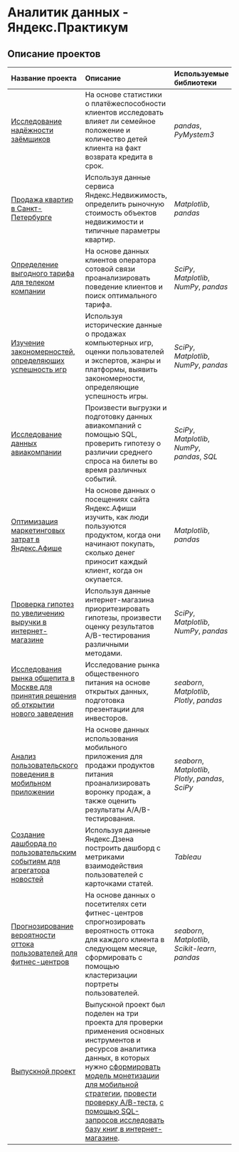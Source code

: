 # Аналитик данных - Яндекс.Практикум

## Описание проектов

| Название проекта | Описание | Используемые библиотеки | 
| :---------------------- | :---------------------- | :---------------------- |
| [Исследование надёжности заёмщиков](https://github.com/DrZohr/yandex_praktikum/tree/main/1.%20Предобработка%20данных) | На основе статистики о платёжеспособности клиентов исследовать влияет ли семейное положение и количество детей клиента на факт возврата кредита в срок. | *pandas*, *PyMystem3*|
| [Продажа квартир в Санкт-Петербурге](https://github.com/DrZohr/yandex_praktikum/tree/main/2.%20Исследовательский%20анализ%20данных)| Используя данные сервиса Яндекс.Недвижимость, определить рыночную стоимость объектов недвижимости и типичные параметры квартир. | *Matplotlib*, *pandas*|
| [Определение выгодного тарифа для телеком компании](https://github.com/DrZohr/yandex_praktikum/tree/main/3.%20Статистический%20анализ%20данных)| На основе данных клиентов оператора сотовой связи проанализировать поведение клиентов и поиск оптимального тарифа. | *SciPy*, *Matplotlib*, *NumPy*, *pandas*|
| [Изучение закономерностей, определяющих успешность игр](https://github.com/DrZohr/yandex_praktikum/tree/main/4.%20Сборный%20проект%201.%20Изучение%20закономерностей%2C%20определяющих%20успешность%20игр)| Используя исторические данные о продажах компьютерных игр, оценки пользователей и экспертов, жанры и платформы, выявить закономерности, определяющие успешность игры. | *SciPy*, *Matplotlib*, *NumPy*, *pandas*|
| [Исследование данных авиакомпании](https://github.com/DrZohr/yandex_praktikum/tree/main/5.%20Сбор%20и%20хранение%20данных)| Произвести выгрузки и подготовку данных авиакомпаний с помощью SQL, проверить гипотезу о различии среднего спроса на билеты во время различных событий. | *SciPy*, *Matplotlib*, *NumPy*, *pandas*, *SQL*|
| [Оптимизация маркетинговых затрат в Яндекс.Афише](https://github.com/DrZohr/yandex_praktikum/tree/main/6.%20Анализ%20бизнес-показателей)| На основе данных о посещениях сайта Яндекс.Афиши изучить, как люди пользуются продуктом, когда они начинают покупать, сколько денег приносит каждый клиент, когда он окупается. | *Matplotlib*, *pandas*|
| [Проверка гипотез по увеличению выручки в интернет-магазине](https://github.com/DrZohr/yandex_praktikum/tree/main/7.%20Принятие%20решений%20в%20бизнесе)| Используя данные интернет-магазина приоритезировать гипотезы, произвести оценку результатов A/B-тестирования различными методами. | *SciPy*, *Matplotlib*, *NumPy*, *pandas*|
| [Исследования рынка общепита в Москве для принятия решения об открытии нового заведения](https://github.com/DrZohr/yandex_praktikum/tree/main/8.%20Как%20рассказать%20историю%20с%20помощью%20данных)| Исследование рынка общественного питания на основе открытых данных, подготовка презентации для инвесторов. | *seaborn*, *Matplotlib*, *Plotly*, *pandas*|
| [Анализ пользовательского поведения в мобильном приложении](https://github.com/DrZohr/yandex_praktikum/tree/main/9.%20Сборный%20проект%202.%20Анализ%20пользовательского%20поведения%20в%20мобильном%20приложении)| На основе данных использования мобильного приложения для продажи продуктов питания проанализировать воронку продаж, а также оценить результаты A/A/B-тестирования. | *seaborn*, *Matplotlib*, *Plotly*, *pandas*, *SciPy*|
| [Создание дашборда по пользовательским событиям для агрегатора новостей](https://github.com/DrZohr/yandex_praktikum/tree/main/10.%20Автоматизация)| Используя данные Яндекс.Дзена построить дашборд с метриками взаимодействия пользователей с карточками статей. | *Tableau*|
| [Прогнозирование вероятности оттока пользователей для фитнес-центров](https://github.com/DrZohr/yandex_praktikum/tree/main/11.%20Прогнозы%20и%20предсказания)| На основе данных о посетителях сети фитнес-центров спрогнозировать вероятность оттока для каждого клиента в следующем месяце, сформировать с помощью кластеризации портреты пользователей. | *seaborn*, *Matplotlib*, *Scikit-learn*, *pandas*|
| [Выпуcкной проект](https://github.com/DrZohr/yandex_praktikum/tree/main/12.%20Выпускной%20проект)| Выпускной проект был поделен на три проекта для проверки применения основных инструментов и ресурсов аналитика данных, в которых нужно [сформировать модель монетизации для мобильной стратегии](https://github.com/DrZohr/yandex_praktikum/tree/main/12.%20Выпускной%20проект/Формирование%20модели%20монетизации), [провести проверку А/В-теста](https://github.com/DrZohr/yandex_praktikum/tree/main/12.%20Выпускной%20проект/АВ%20тест), [с помощью SQL-запросов исследовать базу книг в интернет-магазине](https://github.com/DrZohr/yandex_praktikum/tree/main/12.%20Выпускной%20проект/SQL).| |
